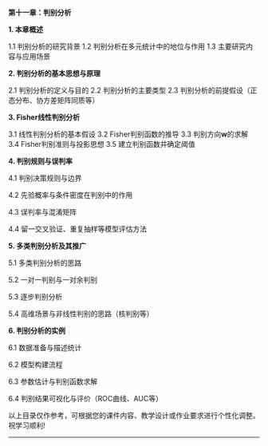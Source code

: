 
**第十一章：判别分析**

**1. 本章概述**

1.1 判别分析的研究背景
1.2 判别分析在多元统计中的地位与作用
1.3 主要研究内容与应用场景

**2. 判别分析的基本思想与原理**

2.1 判别分析的定义与目的
2.2 判别分析的主要类型
2.3 判别分析的前提假设（正态分布、协方差矩阵同质等）

**3. Fisher线性判别分析**

3.1 线性判别分析的基本假设
3.2 Fisher判别函数的推导
3.3 判别方向$\mathbf{w}$的求解
3.4 Fisher判别准则与投影思想
3.5 建立判别函数并确定阈值

**4. 判别规则与误判率**

  

4.1 判别决策规则与边界

4.2 先验概率与条件密度在判别中的作用

4.3 误判率与混淆矩阵

4.4 留一交叉验证、重复抽样等模型评估方法

  

**5. 多类判别分析及其推广**

  

5.1 多类判别分析的思路

5.2 一对一判别与一对余判别

5.3 逐步判别分析

5.4 高维场景与非线性判别的思路（核判别等）

  

**6. 判别分析的实例**

  

6.1 数据准备与描述统计

6.2 模型构建流程

6.3 参数估计与判别函数求解

6.4 判别结果可视化与评价（ROC曲线、AUC等）

  

以上目录仅作参考，可根据您的课件内容、教学设计或作业要求进行个性化调整。祝学习顺利!

-------------

